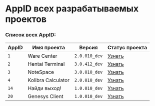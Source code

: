 # AppID всех разрабатываемых проектов

### Список всех AppID:
| AppID | Имя проекта | Версия | Статус проекта |
| --- | --- | --- | --- |
| `1` | Ware Center | `2.0.010_dev` | [Узнать](https://vk.com/im?sel=-219482128) |
| `2` | Hentai Terminal | `3.0.412_dev` | [Узнать](https://vk.com/im?sel=-219482128) |
| `3` | NoteSpace | `3.0.010_dev` | [Узнать](https://vk.com/im?sel=-219482128) |
| `4` | Kolibra Calculator | `2.0.010_dev` | [Узнать](https://vk.com/im?sel=-219482128) |
| `14` | Найди выход! | `1.0.010_dev` | [Узнать](https://vk.com/im?sel=-219482128) |
| `20` | Genesys Client | `1.0.010_dev` | [Узнать](https://vk.com/im?sel=-219482128) |
